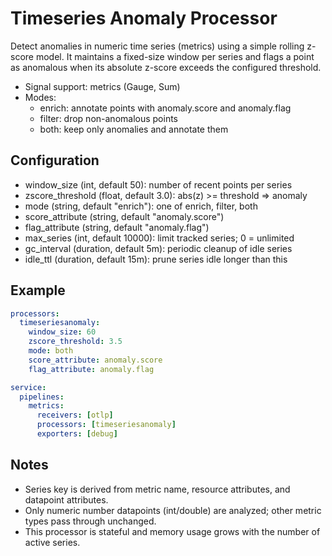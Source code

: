 # Timeseries Anomaly Processor

Detect anomalies in numeric time series (metrics) using a simple rolling z-score model. It maintains a fixed-size window per series and flags a point as anomalous when its absolute z-score exceeds the configured threshold.

- Signal support: metrics (Gauge, Sum)
- Modes:
  - enrich: annotate points with anomaly.score and anomaly.flag
  - filter: drop non-anomalous points
  - both: keep only anomalies and annotate them

## Configuration

- window_size (int, default 50): number of recent points per series
- zscore_threshold (float, default 3.0): abs(z) >= threshold => anomaly
- mode (string, default "enrich"): one of enrich, filter, both
- score_attribute (string, default "anomaly.score")
- flag_attribute (string, default "anomaly.flag")
- max_series (int, default 10000): limit tracked series; 0 = unlimited
- gc_interval (duration, default 5m): periodic cleanup of idle series
- idle_ttl (duration, default 15m): prune series idle longer than this

## Example

```yaml
processors:
  timeseriesanomaly:
    window_size: 60
    zscore_threshold: 3.5
    mode: both
    score_attribute: anomaly.score
    flag_attribute: anomaly.flag

service:
  pipelines:
    metrics:
      receivers: [otlp]
      processors: [timeseriesanomaly]
      exporters: [debug]
```

## Notes

- Series key is derived from metric name, resource attributes, and datapoint attributes.
- Only numeric number datapoints (int/double) are analyzed; other metric types pass through unchanged.
- This processor is stateful and memory usage grows with the number of active series.
